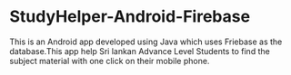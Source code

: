 # StudyHelper-Android-Firebase

This is an Android app developed using Java which uses Friebase as the database.This app help Sri lankan Advance Level Students to find the subject material with one click on their mobile phone.